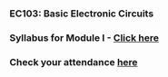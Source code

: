 
### EC103: Basic Electronic Circuits

### Syllabus for Module I - [Click here](https://drive.google.com/file/d/1m0mXXL7dhsLFtHPK44GYrvnm7liWhWIc/view?usp=drive_link)



### Check your attendance [here](https://docs.google.com/spreadsheets/d/1yNiIIjAywhVXiK2x9jj3zgPhZ0jQdoqe/edit?usp=drive_link&ouid=116384381532910939364&rtpof=true&sd=true)

<!-- 
| Sl. No. | Date of Lecture        | Topics  | Slides   |
|:---:|:--:|:--|:--------------------------:|
| 1   | 03-01-2024   |Lecture 1- Introduction                | [03.01.2024]()|
| 2   | 04-01-2024   |Lecture 2- Basic Concepts                | [04.01.2024]()|
-->
